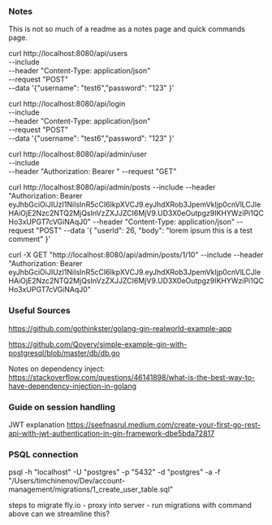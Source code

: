 ### Notes
This is not so much of a readme as a notes page and quick commands page.

curl http://localhost:8080/api/users \
    --include \
    --header "Content-Type: application/json" \
    --request "POST" \
    --data '{"username": "test6","password": "123" }'

curl http://localhost:8080/api/login \
    --include \
    --header "Content-Type: application/json" \
    --request "POST" \
    --data '{"username": "test6","password": "123" }'


curl http://localhost:8080/api/admin/user \
    --include \
	--header "Authorization: Bearer <token>"
    --request "GET"

curl http://localhost:8080/api/admin/posts --include --header "Authorization: Bearer eyJhbGciOiJIUzI1NiIsInR5cCI6IkpXVCJ9.eyJhdXRob3JpemVkIjp0cnVlLCJleHAiOjE2Nzc2NTQ2MjQsInVzZXJJZCI6MjV9.UD3X0eOutpgz9IKHYWziPi1QCHo3xUPGT7cVGiNAqJ0" --header "Content-Type: application/json" --request "POST" --data '{ "userId": 26, "body": "lorem ipsum this is a test comment" }'

curl -X GET "http://localhost:8080/api/admin/posts/1/10" --include --header "Authorization: Bearer eyJhbGciOiJIUzI1NiIsInR5cCI6IkpXVCJ9.eyJhdXRob3JpemVkIjp0cnVlLCJleHAiOjE2Nzc2NTQ2MjQsInVzZXJJZCI6MjV9.UD3X0eOutpgz9IKHYWziPi1QCHo3xUPGT7cVGiNAqJ0"

### Useful Sources
https://github.com/gothinkster/golang-gin-realworld-example-app

https://github.com/Qovery/simple-example-gin-with-postgresql/blob/master/db/db.go

Notes on dependency inject:
https://stackoverflow.com/questions/46141898/what-is-the-best-way-to-have-dependency-injection-in-golang

### Guide on session handling
JWT explanation
https://seefnasrul.medium.com/create-your-first-go-rest-api-with-jwt-authentication-in-gin-framework-dbe5bda72817


### PSQL connection
psql -h "localhost" -U "postgres" -p "5432" -d "postgres" -a -f "/Users/timchinenov/Dev/account-management/migrations/1_create_user_table.sql"

steps to migrate fly.io
    - proxy into server
    - run migrations with command above
    can we streamline this?